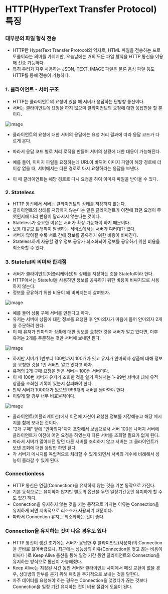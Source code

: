 <h1> HTTP(HyperText Transfer Protocol) 특징 </h1>


<h3> 대부분의 파일 형식 전송 </h3>

- HTTP란 HyperText Transfer Protocol의 약자로, HTML 파일을 전송하는 프로토콜이라는 의미를 가지지만, 오늘날에는 거의 모든 파일 형식을 HTTP 통신을 이용해 전송 가능하다.
- 특히 우리가 자주 사용하는 JSON, TEXT, IMAGE 파일은 물론 음성 파일 등도 HTTP를 통해 전송이 가능하다.

<h3> 1. 클라이언트 - 서버 구조 </h3>

- HTTP는 클라이언트의 요청이 있을 때 서버가 응답하는 단방향 통신이다.
- 서버는 클라이언트에 요청을 하지 않으며 클라이언트의 요청에 대한 응답만을 할 뿐이다.

![image](https://user-images.githubusercontent.com/62228401/218007722-122a353c-a3c1-40eb-9b3b-b0186d1c44f1.png)

- 클라이언트의 요청에 대한 서버의 응답에는 요청 처리 결과에 따라 응답 코드가 다르게 온다.
- 따라서 응답 코드 별로 처리 로직을 만들어 서버의 상황에 대한 대응이 가능해진다.

- 예를 들어, 이미지 파일을 요청하는데 URL이 바뀌어 이미지 파일이 해당 경로에 더 이상 없을 때, 서버에서는 다른 경로로 다시 요청하라는 응답을 보낸다.
- 이 때 클라이언트는 해당 경로로 다시 요청을 하여 이미지 파일을 받아올 수 있다.

<h3> 2. Stateless </h3>

- HTTP 통신에서 서버는 클라이언트의 상태를 저장하지 않는다.
- 클라이언트의 상태를 저장하지 않는다는 말은 클라이언트가 이전에 했던 요청이 무엇인지에 따라 반응이 달라지지 않는다는 것이다.
- Stateless가 중요한 이유는 서버가 확장 가능해야 하기 때문이다.
- 보통 대규모 트래픽이 발생하는 서비스에서는 서버가 여러대가 있다.
- 서버가 많아질 수록 서로 간에 정보를 공유하기 위한 비용이 비싸진다.
- Stateless하게 사용할 경우 정보 공유가 최소화되어 정보를 공유하기 위한 비용을 최소화할 수 있다.

<h3> 3. Stateful의 의미와 한계점 </h3>

- 서버가 클라이언트(어플리케이션)의 상태를 저장하는 것을 Stateful이라 한다.
- HTTP에서는 Stateful을 사용하면 정보를 공유하기 위한 비용이 비싸지므로 사용하지 않는다.
- 정보를 공유하기 위한 비용이 왜 비싸지는지 살펴보자.

![image](https://user-images.githubusercontent.com/62228401/218008572-7877c2c5-e123-4ef7-8a8c-9f33791f1659.png)

- 예를 들어 상품 구매 서버를 만든다고 하자.
- 유저는 서버에 상품에 대한 정보를 요청한 후 안마의자가 마음에 들어 안마의자 2개를 주문하려 한다.
- 이 때 유저가 안마의자 상품에 대한 정보를 요청한 것을 서버가 알고 있다면, 이후 유저는 2개를 주문하는 것만 서버에 보내면 된다.

![image](https://user-images.githubusercontent.com/62228401/218008962-98e7ca00-f98b-4c45-a7b6-d54ff3c3b693.png)

- 하지만 서버가 1번부터 100번까지 100개가 잇고 유저가 안마의자 상품에 대해 정보를 요청한 것을 1번 서버만 알고 있다고 하자.
- 유저의 2개 구매 요청을 받은 서버는 100번 서버이다.
- 이 때 100번 서버가 유저가 조회한 것을 알기 위해서는 1~99번 서버에 대해 유적 상품을 조회한 기록이 있는지 살펴봐야 한다.
- 만약 서버가 1000대가 있으면 999개의 서버를 돌아봐야 한다.
- 이렇게 할 경우 너무 비효율적이다.

![image](https://user-images.githubusercontent.com/62228401/218009221-7a80a216-5652-444b-b092-59ab32a6c577.png)

- 클라이언트(어플리케이션)에서 이전에 자신이 요청한 정보를 저장해놓고 해당 메시지를 함께 보내는 것이다.
- "2개 구매" 앞에 "안마의자"까지 포함해서 보냄으로서 서버 100은 나머지 서버에 클라이언트가 이전에 어떤 요청을 하였는지 다른 서버를 조회할 필요가 없게 된다.
- 따라서 서버가 많아지던 말던 다른 서버를 조회하지 않고 서버는 그 클라이언트가 보낸 조회에 대한 응답만 하면 된다.
- 각 서버가 메시지를 독립적으로 처리할 수 있게 되면서 서버의 개수에 비례해서 성능이 올라갈 수 있게 된다.

<h3> Connectionless </h3>

- HTTP 통신은 연결(Connection)을 유지하지 않는 것을 기본 동작으로 가진다.
- 기본 동작으로는 유지하지 않지만 별도의 옵션을 두면 일정기간동안 유지하게 할 수도 있긴 하다.
- Connection을 유지하지 않는 것을 기본 동작으로 가지는 이유는 Connection을 유지하게 되면 지속적으로 리소스가 사용되기 때문이다.
- 따라서 Connection 유지는 최소화하는 것이 좋다.

<h3> Connection을 유지하는 것이 나은 경우도 있다 </h3>

- HTTP 통신이 생긴 초기에는 서버가 응답한 후 클라이언트(사용자)의 Connection을 곧바로 끊어버렸으나, 최근에는 성능상의 이유(Connection을 맺고 끊는 비용이 비싸다 )로 Keep Alive 옵션을 통해 일정 기간 동안 클라이언트와 Connection을 유지하는 방식으로 통신이 가능해졌다.
-  Keep Alive는 지정된 시간 동안 서버와 클라이언트 사이에서 패킷 교환이 없을 경우, 상대방의 안부를 묻기 위해 패킷을 주기적으로 보내는 것을 말한다.
- 자주 데이터를 요청해야 하는 경우는 Connection을 맺었다가 끊는 것보다 Connection을 일정 기간 유지하는 것이 비용 절감에 도움이 된다.


